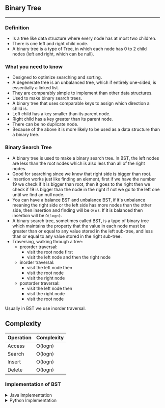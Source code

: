 ## Binary Tree
---

### Definition
- Is a tree like data structure where every node has at most two children.
- There is one left and right child node.
- A binary tree is a type of Tree, in which each node has 0 to 2 child nodes (left and right, which can be null).

### What you need to know
- Designed to optimize searching and sorting.
- A degenerate tree is an unbalanced tree, which if entirely one-sided, is essentially a linked list.
- They are comparably simple to implement than other data structures.
- Used to make binary search trees.
- A binary tree that uses comparable keys to assign which direction a child is.
- Left child has a key smaller than its parent node.
- Right child has a key greater than its parent node.
- There can be no duplicate node.
- Because of the above it is more likely to be used as a data structure than a binary tree.

### Binary Search Tree
- A binary tree is used to make a binary search tree. In BST, the left nodes are less than the root nodes which is also less than all of the right nodes.
- Good for searching since we know that right side is bigger than root.
- Insertion works just like finding an element, first if we have the number 19 we check if it is bigger than root, then it goes to the right then we check if 19 is bigger than the node in the right if not we go to the left one until we find an null node.
- You can have a balance BST and unbalance BST, if it's unbalance meaning the right side or the left side has more nodes than the other side, then insertion and finding will be `O(n)`. If it is balanced then insertion will be `O(logn)`.
- A binary search tree, sometimes called BST, is a type of binary tree which maintains the property that the value in each node must be greater than or equal to any value stored in the left sub-tree, and less than or equal to any value stored in the right sub-tree.
- Traversing, walking through a tree:
    - preorder traversal:
        - visit the root node first
        - visit the left node and then the right node
    - inorder traversal:
        - visit the left node then
        - visit the root node
        - visit the right node
    - postorder traversal:
        - visit the left node then
        - visit the right node
        - visit the root node

Usually in BST we use inorder traversal.

## Complexity

|Operation|Complexity|
|---------|----------|
|Access   |O(logn)      |
|Search   |O(logn)        |
|Insert   |O(logn)       |
|Delete   |O(logn)      | 

### Implementation of BST

<details>
<summary> Java Implementation </summary>

```java
package tests;

/**
 * 
 * @author P.Haddad
 * Binary search tree, contains a root node and a left and right nodes. The node without children is called leaf node.
 *  The root nodes have to be greater than the left node.
 */
public class BinarySearchTree {

}

class Node {
	Node left, right; //create left and right node
	int data; //the data that each node will have
	
	public Node(int data) {
		this.data = data;
	}
	
	public void insert(int value) { //insertion method.
		if(value <= data) { // check if value passed is less than data
			if(left == null) { //if left is null, then create a left node with value
				left = new Node(value);
			}
			else {
				left.insert(value); //if left is not null, then recursively call insert again.
			}
		} else {
			if(right == null) {
				right = new Node(value);
			} else {
				right.insert(value);
			}
		}
	}
	
	public boolean contains(int value) {
		if(value == data) {
			return true;
		} else if(value < data) {
			if(left == null) {
				return false;
			} else {
				return left.contains(value);
			}
		} else {
			if(right == null) {
				return false;
			} else {
				return right.contains(value);
			}
		}
	}
	
	public void printInOrderTraversal() { // inorder then it will print first left, then root, then right.
		if(left != null) {
			left.printInOrderTraversal();
		}
		System.out.println(data);
		if(right != null) {
			right.printInOrderTraversal();
		}
	}
}
```

</details>

<details>
<summary> Python Implementation </summary>

```python
class Node:
    def __init__(self, value):
        self.value = value
        self.left = None
        self.right = None

class BinarySearchTree:
    def __init__(self):
        self.root = None
    
    def insert(self, value):
        if not self.root:
            self.root = Node(value)
        else:
            self._insert_recursive(self.root, value)
    
    def _insert_recursive(self, current_node, value):
        if value < current_node.value:
            if current_node.left is None:
                current_node.left = Node(value)
            else:
                self._insert_recursive(current_node.left, value)
        elif value > current_node.value:
            if current_node.right is None:
                current_node.right = Node(value)
            else:
                self._insert_recursive(current_node.right, value)
    
    def search(self, value):
        return self._search_recursive(self.root, value)
    
    def _search_recursive(self, current_node, value):
        if current_node is None or current_node.value == value:
            return current_node
        if value < current_node.value:
            return self._search_recursive(current_node.left, value)
        return self._search_recursive(current_node.right, value)
    
    def inorder_traversal(self):
        result = []
        self._inorder_recursive(self.root, result)
        return result
    
    def _inorder_recursive(self, node, result):
        if node:
            self._inorder_recursive(node.left, result)
            result.append(node.value)
            self._inorder_recursive(node.right, result)

# Create a binary search tree
bst = BinarySearchTree()

# Insert some values
bst.insert(5)
bst.insert(3)
bst.insert(7)
bst.insert(1)
bst.insert(9)

# Search for a value
node = bst.search(7)
if node:
    print(f"Found: {node.value}")
else:
    print("Not found")

# Perform inorder traversal
print("Inorder traversal:", bst.inorder_traversal())
```

</details>